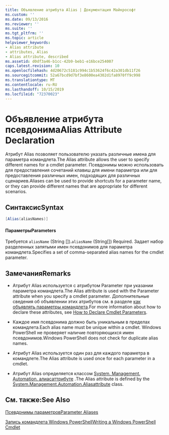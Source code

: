 ```yaml
---
title: Объявление атрибута Alias | Документация Майкрософт
ms.custom: ''
ms.date: 09/13/2016
ms.reviewer: ''
ms.suite: ''
ms.tgt_pltfrm: ''
ms.topic: article
helpviewer_keywords:
- Alias attribute
- attributes, Alias
- Alias attribute, described
ms.assetid: d0df3a46-b1cc-42b9-beb1-e16bce254007
caps.latest.revision: 10
ms.openlocfilehash: 4d20672c5181c994c1b53624f6c42a301db11f26
ms.sourcegitcommit: 52a67bcd9d7bf3e8600ea4302d1fa8970ff9c998
ms.translationtype: MT
ms.contentlocale: ru-RU
ms.lasthandoff: 10/15/2019
ms.locfileid: "72370023"
---
```

# <a name="alias-attribute-declaration"></a><span data-ttu-id="c23a5-102">Объявление атрибута псевдонима</span><span class="sxs-lookup"><span data-stu-id="c23a5-102">Alias Attribute Declaration</span></span>

<span data-ttu-id="c23a5-103">Атрибут Alias позволяет пользователю указать различные имена для параметра командлета.</span><span class="sxs-lookup"><span data-stu-id="c23a5-103">The Alias attribute allows the user to specify different names for a cmdlet parameter.</span></span> <span data-ttu-id="c23a5-104">Псевдонимы можно использовать для предоставления сочетаний клавиш для имени параметра или для предоставления различных имен, подходящих для различных сценариев.</span><span class="sxs-lookup"><span data-stu-id="c23a5-104">Aliases can be used to provide shortcuts for a parameter name, or they can provide different names that are appropriate for different scenarios.</span></span>

## <a name="syntax"></a><span data-ttu-id="c23a5-105">Синтаксис</span><span class="sxs-lookup"><span data-stu-id="c23a5-105">Syntax</span></span>

```csharp
[Alias(aliasNames)]
```

#### <a name="parameters"></a><span data-ttu-id="c23a5-106">Параметры</span><span class="sxs-lookup"><span data-stu-id="c23a5-106">Parameters</span></span>

<span data-ttu-id="c23a5-107">Требуется `aliasName` (String []).</span><span class="sxs-lookup"><span data-stu-id="c23a5-107">`aliasName` (String[]) Required.</span></span> <span data-ttu-id="c23a5-108">Задает набор разделенных запятыми имен псевдонимов для параметра командлета.</span><span class="sxs-lookup"><span data-stu-id="c23a5-108">Specifies a set of comma-separated alias names for the cmdlet parameter.</span></span>

## <a name="remarks"></a><span data-ttu-id="c23a5-109">Замечания</span><span class="sxs-lookup"><span data-stu-id="c23a5-109">Remarks</span></span>

- <span data-ttu-id="c23a5-110">Атрибут Alias используется с атрибутом Parameter при указании параметра командлета.</span><span class="sxs-lookup"><span data-stu-id="c23a5-110">The Alias attribute is used with the Parameter attribute when you specify a cmdlet parameter.</span></span> <span data-ttu-id="c23a5-111">Дополнительные сведения об объявлении этих атрибутов см. в разделе [как объявлять параметры командлета](./how-to-declare-cmdlet-parameters.md).</span><span class="sxs-lookup"><span data-stu-id="c23a5-111">For more information about how to declare these attributes, see [How to Declare Cmdlet Parameters](./how-to-declare-cmdlet-parameters.md).</span></span>

- <span data-ttu-id="c23a5-112">Каждое имя псевдонима должно быть уникальным в пределах командлета.</span><span class="sxs-lookup"><span data-stu-id="c23a5-112">Each alias name must be unique within a cmdlet.</span></span> <span data-ttu-id="c23a5-113">Windows PowerShell не проверяет наличие повторяющихся имен псевдонимов.</span><span class="sxs-lookup"><span data-stu-id="c23a5-113">Windows PowerShell does not check for duplicate alias names.</span></span>

- <span data-ttu-id="c23a5-114">Атрибут Alias используется один раз для каждого параметра в командлете.</span><span class="sxs-lookup"><span data-stu-id="c23a5-114">The Alias attribute is used once for each parameter in a cmdlet.</span></span>

- <span data-ttu-id="c23a5-115">Атрибут Alias определяется классом [System. Management. Automation. алиасаттрибуте](/dotnet/api/System.Management.Automation.AliasAttribute) .</span><span class="sxs-lookup"><span data-stu-id="c23a5-115">The Alias attribute is defined by the [System.Management.Automation.Aliasattribute](/dotnet/api/System.Management.Automation.AliasAttribute) class.</span></span>

## <a name="see-also"></a><span data-ttu-id="c23a5-116">См. также:</span><span class="sxs-lookup"><span data-stu-id="c23a5-116">See Also</span></span>

[<span data-ttu-id="c23a5-117">Псевдонимы параметров</span><span class="sxs-lookup"><span data-stu-id="c23a5-117">Parameter Aliases</span></span>](./parameter-aliases.md)

[<span data-ttu-id="c23a5-118">Запись командлета Windows PowerShell</span><span class="sxs-lookup"><span data-stu-id="c23a5-118">Writing a Windows PowerShell Cmdlet</span></span>](./writing-a-windows-powershell-cmdlet.md)

